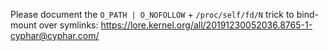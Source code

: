 Please document the `O_PATH | O_NOFOLLOW` + `/proc/self/fd/N` trick to bind-mount over symlinks:
<https://lore.kernel.org/all/20191230052036.8765-1-cyphar@cyphar.com/>
